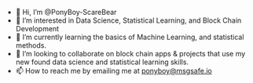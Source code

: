 - 👋 Hi, I’m @PonyBoy-ScareBear
- 👀 I’m interested in Data Science, Statistical Learning, and Block Chain Development
- 🌱 I’m currently learning the basics of Machine Learning, and statistical methods.
- 💞️ I’m looking to collaborate on block chain apps & projects that use my new found data science and statistical learning skills.
- 📫 How to reach me by emailing me at ponyboy@msgsafe.io

<!---
PonyBoy-ScareBear/PonyBoy-ScareBear is a ✨ special ✨ repository because its `README.md` (this file) appears on your GitHub profile.
You can click the Preview link to take a look at your changes.
--->
